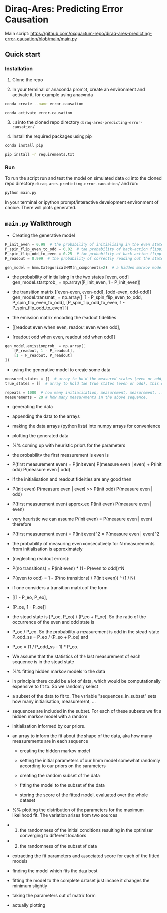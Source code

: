 # Diraq-Ares: Predicting Error Causation

Main script: https://github.com/oxquantum-repo/diraq-ares-predicting-error-causation/blob/main/main.py

## Quick start

### Installation

1. Clone the repo 

2. In your terminal or anaconda prompt, create an environment and activate it, for example using anaconda

```bash
conda create --name error-causation

conda activate error-causation
```

3. `cd` into the cloned repo directory `diraq-ares-predicting-error-causation/`

4. Install the required packages using pip

```bash
conda install pip

pip install -r requirements.txt
```

### Run

To run the script run and test the model on simulated data `cd` into the cloned repo directory `diraq-ares-predicting-error-causation/` and run:

```python
python main.py
```

In your terminal or ipython prompt/interactive development environment of choice. There will plots generated. 

## `main.py` Walkthrough

- Creating the generative model

```python
P_init_even = 0.99  # the probability of initialising in the even state
P_spin_flip_even_to_odd = 0.02  # the probability of back-action flipping the state from even to odd
P_spin_flip_odd_to_even = 0.25  # the probability of back-action flipping the state from odd to even
P_readout = 0.999  # the probability of correctly reading out the state

gen_model = hmm.CategoricalHMM(n_components=2)  # a hidden markov model (hmm) with 2 components
```

- the probability of initialising in the two states [even, odd]
gen_model.startprob_ = np.array([P_init_even, 1 - P_init_even])

- the transition matrix [[even-even, even-odd], [odd-even, odd-odd]]
gen_model.transmat_ = np.array([
    [1 - P_spin_flip_even_to_odd, P_spin_flip_even_to_odd],
    [P_spin_flip_odd_to_even, 1 - P_spin_flip_odd_to_even]
])

- the emission matrix encoding the readout fidelities
- [[readout even when even, readout even when odd],
- [readout odd when even, readout odd when odd]]
```python 
gen_model.emissionprob_ = np.array([
    [P_readout, 1 - P_readout],
    [1 - P_readout, P_readout]
])
```
- using the generative model to create some data
```python
measured_states = []  # array to hold the measured states (even or odd), this data is available
true_states = []  # array to hold the true states (even or odd), this data is hidden

repeats = 1000  # how many initialisation, measurement, measurement, ... sequences to perform
measurements = 20 # how many measurements in the above sequence.
```
- generating the data

- appending the data to the arrays

- making the data arrays (python lists) into numpy arrays for convenience

- plotting the generated data

- %%  coming up with heuristic priors for the parameters

- the probability the first measurement is even is
- P(first measurement even) = P(init even) P(measure even | even) + P(init odd) P(measure even | odd)
- if the initialisation and readout fidelities are any good then
- P(init even) P(measure even | even) >> P(init odd) P(measure even | odd)
- P(first measurement even) approx_eq P(init even) P(measure even | even)
- very heuristic we can assume P(init even) = P(measure even | even) therefore
- P(first measurement even) = P(init even)^2 = P(measure even | even)^2

- the probability of measuring even consecutively for N measurements from initialisation is approximately
- (neglecting readout errors):
- P(no transitions) = P(init even) * (1 - P(even to odd))^N
- P(even to odd) = 1 - (P(no transitions) / P(init even)) ^ (1 / N)


- if one considers a transition matrix of the form
- [[1 - P_eo, P_eo],
-  [P_oe, 1 - P_oe]]
- the stead state is [P_oe, P_eo] / (P_eo + P_oe). So the ratio of the occurrence of the even and odd state is
- P_oe / P_eo. So the probability a measurement is odd in the stead-state P_odd_ss = P_eo / (P_eo + P_oe) and
- P_oe = (1 / P_odd_ss - 1) * P_eo.
- We assume that the statistics of the last measurement of each sequence is in the stead state


- %%  fitting hidden markov models to the data


- in principle there could be a lot of data, which would be computationally expensive to fit to. So we randomly select
- a subset of the data to fit to. The variable "sequences_in_subset" sets how many initialisation, measurement, ...
- sequences are included in the subset. For each of these subsets we fit a hidden markov model with a random
- initialisation informed by our priors.

- an array to inform the fit about the shape of the data, aka how many measurements are in each sequence
    - creating the hidden markov model
    - setting the initial parameters of our hmm model somewhat randomly according to our priors on the parameters

    - creating the random subset of the data
    - fitting the model to the subset of the data
    - storing the score of the fitted model, evaluated over the whole dataset


- %% plotting the distribution of the parameters for the maximum likelihood fit. The variation arises from two sources
- 1. the randomness of the initial conditions resulting in the optimiser converging to different locations
- 2. the randomness of the subset of data

- extracting the fit parameters and associated score for each of the fitted models


- finding the model which fits the data best

- fitting the model to the complete dataset just incase it changes the minimum slightly

- taking the parameters out of matrix form


- actually plotting



